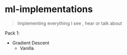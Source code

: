 # ml-implementations

> Implementing everything I see , hear or talk about

Pack 1:
  - Gradient Descent
      - Vanilla

